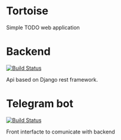 Tortoise
=========
Simple TODO web application

# Backend
[![Build Status](https://jenkins.grigri.cloud/buildStatus/icon?job=tortoise-backend)](https://jenkins.grigri.cloud/job/tortoise-backend/)

Api based on Django rest framework.

# Telegram bot
[![Build Status](https://jenkins.grigri.cloud/buildStatus/icon?job=tortoise-telegram_bot)](https://jenkins.grigri.cloud/job/tortoise-telegram_bot)

Front interfacte to comunicate with backend
